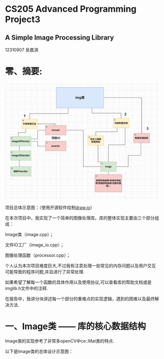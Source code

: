 # CS205 Advanced Programming Project3
## A Simple Image Processing Library

12310907 吴嘉淇

# 零、摘要:

![示意图](image0.png)

项目总体示意图：（使用开源软件绘制[draw.io](https://www.drawio.com/)）

在本次项目中，我实现了一个简单的图像处理库。库的整体实现主要由三个部分组成：

Image类（image.cpp）；

文件IO工厂（image_io.cpp）；

图像处理函数（processor.cpp）；

个人认为本次项目难度巨大,不过我有注意处理一些常见的内存问题以及用户交互可能导致的程序问题,并且进行了异常处理.

如果希望了解每一个函数的具体作用以及使用协议,可以查看库的帮助文档或是imglib.h文件中的注释.

在报告中，我讲分块讲述每一个部分的重难点的实现逻辑，遇到的困难以及最终解决方法.

# 一、Image类 —— 库的核心数据结构

Image类的实现参考了非常多openCV中ce::Mat类的特点.

以下是Image类的总体设计示意图：



